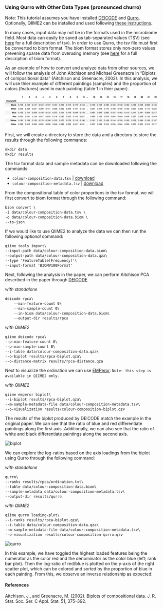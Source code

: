### Using Qurro with Other Data Types (pronounced churro)

Note: This tutorial assumes you have installed [DEICODE](https://github.com/biocore/DEICODE) and [Qurro](https://github.com/biocore/qurro). Optionally, QIIME2 can be installed and used following [these instructions](https://docs.qiime2.org/2019.10/install/). 

In many cases, input data may not be in the formats used in the microbiome field. Most data can easily be saved as tab-separated values (TSV) (see [here](https://en.wikipedia.org/wiki/Tab-separated_values) for a full description of tsv). In order to use Qurro, the tsv file must first be converted to biom format. The biom format stores only non-zero values prevening sparse data from overusing memory (see [here](http://biom-format.org/) for a full description of biom format).

As an example of how to convert and analyze data from other sources, we will follow the analysis of John Aitchison and  Michael Greenacre in “Biplots of compositional data” (Aitchison and Greenacre, 2002). In this analysis, we will use thier example of different paintings (samples) and the proportion of colors (features) used in each painting (table 1 in thier paper).

![table](screenshots/colors-data.png)

First, we will create a directory to store the data and a directory to store the results through the following commands:

```
mkdir data
mkdir results
```

The tsv format data and sample metadata can be downloaded following the commands:

- `colour-composition-data.tsv` | [download](https://github.com/biocore/qurro/tree/master/docs/tutorials/table-conversion-paintings/data/colour-composition-data.tsv) 
- `colour-composition-metadata.tsv` | [download](https://docs.qiime2.org/2019.4/data/tutorials/table-conversion-paintings/table.qza) 

From the compositional table of color proportions in the tsv format, we will first convert to biom format through the following command:

```
biom convert \
-i data/colour-composition-data.tsv \
-o data/colour-composition-data.biom \
--to-json
```

If we would like to use QIIME2 to analyze the data we can then run the following *optional* command:

```
qiime tools import\
--input-path data/colour-composition-data.biom\
--output-path data/colour-composition-data.qza\
--type 'FeatureTable[Frequency]'\
--input-format 'BIOMV100Format'
```

Next, following the analysis in the paper, we can perform Aitchison PCA described in the paper through [DEICODE](https://github.com/biocore/DEICODE). 

*with standalone*
```
deicode rpca\
    --min-feature-count 0\
    --min-sample-count 0\
    --in-biom data/colour-composition-data.biom\
    --output-dir results/rpca
```

*with QIIME2*
```
qiime deicode rpca\
--p-min-feature-count 0\
--p-min-sample-count 0\
--i-table data/colour-composition-data.qza\
--o-biplot results/rpca-biplot.qza\
--o-distance-matrix results/rpca-distance.qza
```

Next to visualize the ordination we can use [EMPeror](https://biocore.github.io/emperor/):
```Note: this step is available in QIIME2 only. ```

*with QIIME2*
```
qiime emperor biplot\
--i-biplot results/rpca-biplot.qza\
--m-sample-metadata-file data/colour-composition-metadata.tsv\
--o-visualization results/colour-composition-biplot.qzv
```

The results of the biplot produced by DEICODE match the example in the original paper. We can see that the ratio of blue and red differentiate paintings along the first axis. Additionally, we can also see that the ratio of white and black differentiate paintings along the second axis.

![biplot](screenshots/color-biplot.png)

We can explore the log-ratios based on the axis loadings from the biplot using Qurro through the following command:

*with standalone*
```
qurro\
--ranks results/rpca/ordination.txt\
--table data/colour-composition-data.biom\
--sample-metadata data/colour-composition-metadata.tsv\
--output-dir results/qurro
```

*with QIIME2*
```
qiime qurro loading-plot\
--i-ranks results/rpca-biplot.qza\
--i-table data/colour-composition-data.qza\
--m-sample-metadata-file data/colour-composition-metadata.tsv\
--o-visualization results/colour-composition-qurro.qzv
```

![qurro](screenshots/colors-qurro.png)

In this example, we have toggled the highest loaded features being the numerator as the color red and the denominator as the color blue (left; rank bar plot). Then the log-ratio of red/blue is plotted on the y-axis of the right scatter plot, which can be colored and sorted by the proportion of blue in each painting. From this, we observe an inverse relationship as expected. 


#### References

Aitchison, J., and Greenacre, M. (2002). Biplots of compositional data. J. R. Stat. Soc. Ser. C Appl. Stat. 51, 375–392.
